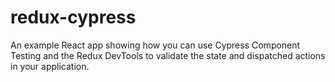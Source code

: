 # redux-cypress

An example React app showing how you can use Cypress Component Testing and the Redux DevTools to validate the state and dispatched actions in your application.
